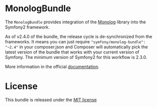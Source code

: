 MonologBundle
=============

The `MonologBundle` provides integration of the [Monolog](https://github.com/Seldaek/monolog)
library into the Symfony2 framework.

As of v2.4.0 of the bundle, the release cycle is de-synchronized from the frameworks.
It means you can just require `"symfony/monolog-bundle": "~2.4"` in your composer.json
and Composer will automatically pick the latest version of the bundle that works with
your current version of Symfony. The minimum version of Symfony2 for this workflow
is 2.3.0.

More information in the official [documentation](http://symfony.com/doc/current/cookbook/logging/index.html).

License
=======

This bundle is released under the [MIT license](Resources/meta/LICENSE)
